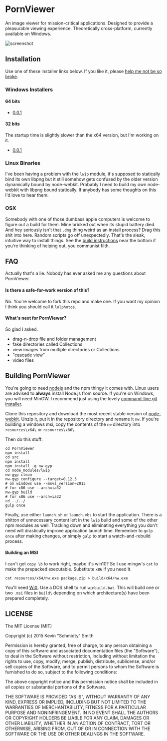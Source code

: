 # PornViewer
An image viewer for mission-critical applications. Designed to provide a pleasurable viewing
experience. Theoretically cross-platform, currently available on Windows.

![screenshot](http://i.imgur.com/MVzG6xH.jpg)


## Installation
Use one of these installer links below. If you like it, please [help me not be so broke](https://www.paypal.com/cgi-bin/webscr?cmd=_donations&business=PN6C2AZTS2FP8&lc=US&currency_code=USD&bn=PP%2dDonationsBF%3abtn_donate_SM%2egif%3aNonHosted).

### Windows Installers
#### 64 bits
 * [0.0.1](https://github.com/shenanigans/PornViewer/releases/download/0.0.1/PornViewer_x64.msi)
 
#### 32 bits
The startup time is slightly slower than the x64 version, but I'm working on it.
 * [0.0.1](https://github.com/shenanigans/PornViewer/releases/download/0.0.1/PornViewer_x86.msi)

### Linux Binaries
I've been having a problem with the `lwip` module, it's supposed to statically bind its own libpng
but it still somehow gets confused by the older version dynamically bound by node-webkit. Probably I
need to build my own node-webkit with libpng bound statically. If anybody has some thoughts on this
I'd love to hear them.

### OSX
Somebody with one of those dumbass apple computers is welcome to figure out a build for them. Mine
bricked out when its stupid battery died. And hey seriously isn't that `.dmg` thing weird as an
install process? Drag this shit into here. Random scripts go off unexpectedly. That's the sleak,
intuitive way to install things. See the [build instructions](#building-pornviewer) near the bottom
if you're thinking of helping out, you communist filth.


## FAQ
Actually that's a lie. Nobody has ever asked me any questions about PornViewer.

#### Is there a safe-for-work version of this?
No. You're welcome to fork this repo and make one. If you want my opinion I think you should call it
`lolphotos`.

#### What's next for PornViewer?
So glad I asked.
 * drag-n-drop file and folder management
 * fake directories called Collections
 * view images from multiple directories or Collections
 * "cascade view"
 * video files


## Building PornViewer
You're going to need [nodejs](https://nodejs.org) and the npm thingy it comes with. Linux users are
advised to **always** install Node.js from source. If you're on Windows, you will need MinGW. I
recommend just using the lovely [command-line git installer](https://git-scm.com/downloads).

Clone this repository and download the most recent stable version of [node-webkit](https://github.com/nwjs/nw.js#downloads).
Unzip it, put it in the repository directory and rename it `nw`. If you're building a windows msi,
copy the contents of the `nw` directory into `resources\x64\` or `resources\x86\`.

Then do this stuff:
```shell
cd PornViewer
npm install
cd src
npm install
npm install -g nw-gyp
cd node_modules/lwip
nw-gyp clean
nw-gyp configure --target=0.12.3
# on windows use --msvs_version=2013 
# for x86 use --arch=ia32
nw-gyp build
# for x86 use --arch=ia32
cd ../../
gulp once
```

Finally, use either `launch.sh` or `launch.vbs` to start the application. There is a shitton of
unnecessary content left in the `lwip` build and some of the other npm modules as well. Tracking
down and eliminating everything you don't need will drastically improve application launch time.
Remember to `gulp once` after making changes, or simply `gulp` to start a watch-and-rebuild process.

#### Building an MSI
I can't get `copy \b` to work right, maybe it's win10? So I use mingw's `cat` to make the prepacked
executable. Substitute `x86` if you need it.
```shell
cat resources/x64/nw.exe package.zip > build/x64/nw.exe
```

You'll need [WiX](http://wixtoolset.org/). Use a DOS shell to run `winbuild.bat`. This will build
one or two `.msi` files in `build\` depending on which architecture(s) have been prepared
completely.


## LICENSE
The MIT License (MIT)

Copyright (c) 2015 Kevin "Schmidty" Smith

Permission is hereby granted, free of charge, to any person obtaining a copy
of this software and associated documentation files (the "Software"), to deal
in the Software without restriction, including without limitation the rights
to use, copy, modify, merge, publish, distribute, sublicense, and/or sell
copies of the Software, and to permit persons to whom the Software is
furnished to do so, subject to the following conditions:

The above copyright notice and this permission notice shall be included in all
copies or substantial portions of the Software.

THE SOFTWARE IS PROVIDED "AS IS", WITHOUT WARRANTY OF ANY KIND, EXPRESS OR
IMPLIED, INCLUDING BUT NOT LIMITED TO THE WARRANTIES OF MERCHANTABILITY,
FITNESS FOR A PARTICULAR PURPOSE AND NONINFRINGEMENT. IN NO EVENT SHALL THE
AUTHORS OR COPYRIGHT HOLDERS BE LIABLE FOR ANY CLAIM, DAMAGES OR OTHER
LIABILITY, WHETHER IN AN ACTION OF CONTRACT, TORT OR OTHERWISE, ARISING FROM,
OUT OF OR IN CONNECTION WITH THE SOFTWARE OR THE USE OR OTHER DEALINGS IN THE
SOFTWARE.
